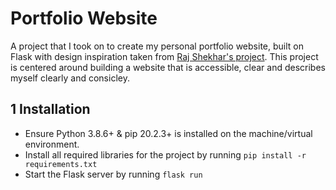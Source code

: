 # Portfolio Website
A project that I took on to create my personal portfolio website, built on Flask with design inspiration taken from [Raj Shekhar's project](https://github.com/rajshekhar26/cleanfolio-minimal/). This project is centered around building a website that is accessible, clear and describes myself clearly and consicley. 

## 1 Installation
 - Ensure Python 3.8.6+ & pip 20.2.3+ is installed on the machine/virtual environment.
 - Install all required libraries for the project by running `pip install -r requirements.txt`
 - Start the Flask server by running `flask run`

